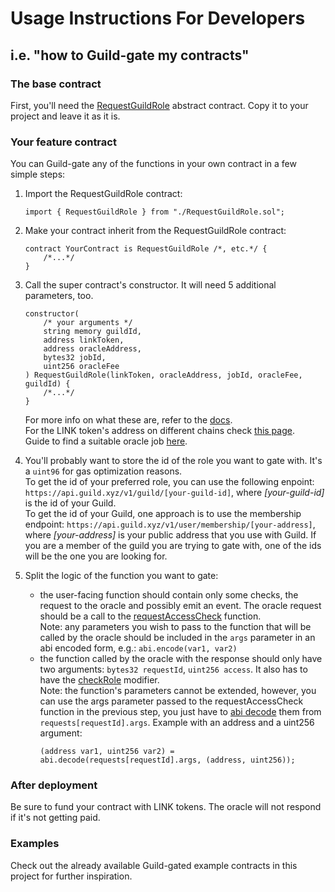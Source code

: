 # Usage Instructions For Developers

## i.e. "how to Guild-gate my contracts"

### The base contract

First, you'll need the [RequestGuildRole](contracts/RequestGuildRole.sol) abstract contract. Copy it to your project and leave it as it is.

### Your feature contract

You can Guild-gate any of the functions in your own contract in a few simple steps:

1. Import the RequestGuildRole contract:

   ```solidity
   import { RequestGuildRole } from "./RequestGuildRole.sol";
   ```

2. Make your contract inherit from the RequestGuildRole contract:

   ```solidity
   contract YourContract is RequestGuildRole /*, etc.*/ {
       /*...*/
   }
   ```

3. Call the super contract's constructor. It will need 5 additional parameters, too.
   ```solidity
   constructor(
       /* your arguments */
       string memory guildId,
       address linkToken,
       address oracleAddress,
       bytes32 jobId,
       uint256 oracleFee
   ) RequestGuildRole(linkToken, oracleAddress, jobId, oracleFee, guildId) {
       /*...*/
   }
   ```
   For more info on what these are, refer to the [docs](docs/RequestGuildRole.md#constructor).  
   For the LINK token's address on different chains check [this page](https://docs.chain.link/docs/link-token-contracts).  
   Guide to find a suitable oracle job [here](https://docs.chain.link/docs/listing-services/#find-a-job).
4. You'll probably want to store the id of the role you want to gate with. It's a `uint96` for gas optimization reasons.  
   To get the id of your preferred role, you can use the following enpoint: `https://api.guild.xyz/v1/guild/[your-guild-id]`, where _[your-guild-id]_ is the id of your Guild.  
   To get the id of your Guild, one approach is to use the membership endpoint: `https://api.guild.xyz/v1/user/membership/[your-address]`, where _[your-address]_ is your public address that you use with Guild. If you are a member of the guild you are trying to gate with, one of the ids will be the one you are looking for.
5. Split the logic of the function you want to gate:

   - the user-facing function should contain only some checks, the request to the oracle and possibly emit an event. The oracle request should be a call to the [requestAccessCheck](docs/RequestGuildRole.md#requestaccesscheck) function.  
     Note: any parameters you wish to pass to the function that will be called by the oracle should be included in the `args` parameter in an abi encoded form, e.g.: `abi.encode(var1, var2)`
   - the function called by the oracle with the response should only have two arguments: `bytes32 requestId`, `uint256 access`. It also has to have the [checkRole](docs/RequestGuildRole.md#checkrole) modifier.  
     Note: the function's parameters cannot be extended, however, you can use the args parameter passed to the requestAccessCheck function in the previous step, you just have to [abi decode](https://docs.soliditylang.org/en/latest/units-and-global-variables.html?highlight=abi.decode#abi-encoding-and-decoding-functions) them from `requests[requestId].args`. Example with an address and a uint256 argument:
     ```solidity
     (address var1, uint256 var2) = abi.decode(requests[requestId].args, (address, uint256));
     ```

### After deployment

Be sure to fund your contract with LINK tokens. The oracle will not respond if it's not getting paid.

### Examples

Check out the already available Guild-gated example contracts in this project for further inspiration.
